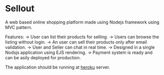 # Sellout
A web based online shopping platform made using Nodejs framework using MVC pattern.

Features:
-> User can list their products for selling.
-> Users can browse the listing without login.
-> An user can sell their products only after email validation.
-> User and Seller can chat in real time.
-> Designed in a single Nodsjs application using EJS rendering.
-> Payment system is ready and can be asily deployed for production.

The application should be running at [heroku](https://sellout-products.herokuapp.com/) server.
